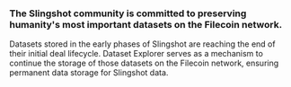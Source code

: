 ### The Slingshot community is committed to preserving humanity's most important datasets on the Filecoin network.

Datasets stored in the early phases of Slingshot are reaching the end of their initial deal lifecycle. Dataset Explorer serves as a mechanism to continue the storage of those datasets on the Filecoin network, ensuring permanent data storage for Slingshot data.
